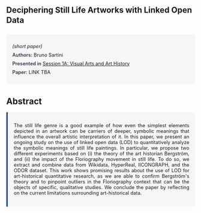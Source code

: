 
<style>    
    h2 {
        margin-top: 0;
        margin-bottom: 1.5rem;
        line-height: 1.3;
    }
    
    h3 {
        margin-top: 2rem;
        margin-bottom: 1rem;
        font-size: 1.4rem;
        font-weight:bold;
    }
    
    .metadata {
        background-color: rgba(96,24,67,0.03);
        padding: 1rem;
        font-size:0.8rem;
        border-radius: 6px;
        margin-bottom: 2rem;
    }
    
    .metadata p {
        margin: 0.5rem 0;
    }
    
    .abstract {
        text-align: justify;
        font-size:0.8rem;
        padding: 1rem;
        background-color: rgba(96,24,67,0.03);
        border-left: 4px solid #2c5282;
        border-radius: 0 6px 6px 0;
    }
    
    strong {
        color: #2d3748;
        font-weight: 600;
    }
</style>
<main role="main">
<h2>Deciphering Still Life Artworks with Linked Open Data</h2>

<section class="metadata">
<p style='font-size:0.8rem'><i>(short paper)</i></p>
<p><strong>Authors:</strong> Bruno Sartini</p>
<p><strong>Presented in</strong> <a href="/programme/#session1A">Session 1A: Visual Arts and Art History</a></p>
<p><strong>Paper:</strong> LINK TBA</p>
</section>

<section>
<h3>Abstract</h3>
<div class="abstract">
<p>The still life genre is a good example of how even the simplest elements depicted in an artwork can be carriers of deeper, symbolic meanings that influence the overall artistic interpretation of it. In this paper, we present an ongoing study on the use of linked open data (LOD) to quantitatively analyze the symbolic meanings of still life paintings. In particular, we propose two different experiments based on (i) the theory of the art historian Bergström, and (ii) the impact of the Floriography movement in still life. To do so, we extract and combine data from Wikidata, HyperReal, IICONGRAPH, and the ODOR dataset. This work shows promising results about the use of LOD for art-historical quantitative research, as we are able to confirm Bergström's theory and to pinpoint outliers in the Floriography context that can be the objects of specific, qualitative studies. We conclude the paper by reflecting on the current limitations surrounding art-historical data.</p>
</div>
</section>
</main>